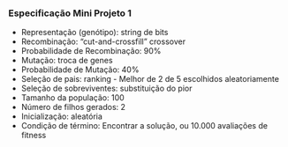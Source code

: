 ### Especificação Mini Projeto 1
* Representação (genótipo): string de bits
* Recombinação: “cut-and-crossfill” crossover
* Probabilidade de Recombinação: 90%
* Mutação: troca de genes
* Probabilidade de Mutação: 40%
* Seleção de pais: ranking - Melhor de 2 de 5 escolhidos aleatoriamente
* Seleção de sobreviventes: substituição do pior
* Tamanho da população: 100
* Número de filhos gerados: 2
* Inicialização: aleatória
* Condição de término: Encontrar a solução, ou 10.000 avaliações de fitness
